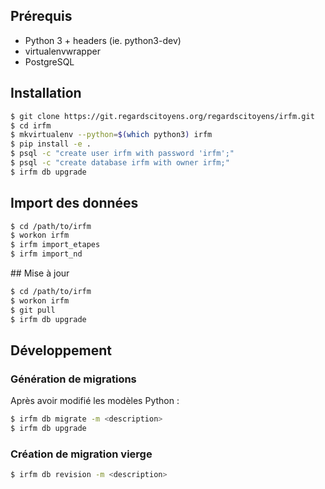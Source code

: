 
## Prérequis

* Python 3 + headers (ie. python3-dev)
* virtualenvwrapper
* PostgreSQL

## Installation

```sh
$ git clone https://git.regardscitoyens.org/regardscitoyens/irfm.git
$ cd irfm
$ mkvirtualenv --python=$(which python3) irfm
$ pip install -e .
$ psql -c "create user irfm with password 'irfm';"
$ psql -c "create database irfm with owner irfm;"
$ irfm db upgrade
```

## Import des données

```sh
$ cd /path/to/irfm
$ workon irfm
$ irfm import_etapes
$ irfm import_nd
```

## Mise à jour

```sh
$ cd /path/to/irfm
$ workon irfm
$ git pull
$ irfm db upgrade
```

## Développement

### Génération de migrations

Après avoir modifié les modèles Python :

```bash
$ irfm db migrate -m <description>
$ irfm db upgrade
```

### Création de migration vierge

```bash
$ irfm db revision -m <description>
```
